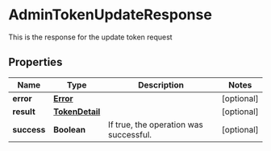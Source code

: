 

# AdminTokenUpdateResponse

This is the response for the update token request
## Properties

Name | Type | Description | Notes
------------ | ------------- | ------------- | -------------
**error** | [**Error**](Error.md) |  |  [optional]
**result** | [**TokenDetail**](TokenDetail.md) |  |  [optional]
**success** | **Boolean** | If true, the operation was successful. |  [optional]



